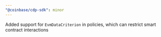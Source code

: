 ```yaml
---
"@coinbase/cdp-sdk": minor
---
```


Added support for `EvmDataCriterion` in policies, which can restrict smart contract interactions
